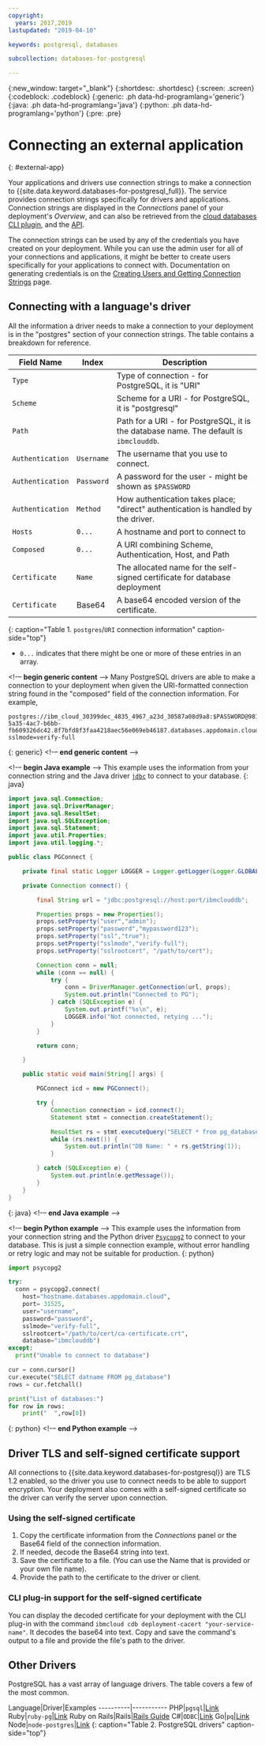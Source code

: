 ```yaml
---
copyright:
  years: 2017,2019
lastupdated: "2019-04-10"

keywords: postgresql, databases

subcollection: databases-for-postgresql

---
```


{:new_window: target="_blank"}
{:shortdesc: .shortdesc}
{:screen: .screen}
{:codeblock: .codeblock}
{:generic: .ph data-hd-programlang='generic'}
{:java: .ph data-hd-programlang='java'}
{:python: .ph data-hd-programlang='python'}
{:pre: .pre}

# Connecting an external application
{: #external-app}

Your applications and drivers use connection strings to make a connection to {{site.data.keyword.databases-for-postgresql_full}}. The service provides connection strings specifically for drivers and applications. Connection strings are displayed in the _Connections_ panel of your deployment's _Overview_, and can also be retrieved from the [cloud databases CLI plugin](/docs/databases-cli-plugin?topic=cloud-databases-cli-cdb-reference#deployment-connections), and the [API](https://{DomainName}/apidocs/cloud-databases-api#discover-connection-information-for-a-deployment-f-e81026).

The connection strings can be used by any of the credentials you have created on your deployment. While you can use the admin user for all of your connections and applications, it might be better to create users specifically for your applications to connect with. Documentation on generating credentials is on the [Creating Users and Getting Connection Strings](/docs/services/databases-for-postgresql?topic=databases-for-postgresql-connection-strings) page.

## Connecting with a language's driver

All the information a driver needs to make a connection to your deployment is in the "postgres" section of your connection strings. The table contains a breakdown for reference.

Field Name|Index|Description
----------|-----|-----------
`Type`||Type of connection - for PostgreSQL, it is "URI"
`Scheme`||Scheme for a URI - for PostgreSQL, it is "postgresql"
`Path`||Path for a URI - for PostgreSQL, it is the database name. The default is `ibmclouddb`.
`Authentication`|`Username`|The username that you use to connect.
`Authentication`|`Password`|A password for the user - might be shown as `$PASSWORD`
`Authentication`|`Method`|How authentication takes place; "direct" authentication is handled by the driver.
`Hosts`|`0...`|A hostname and port to connect to
`Composed`|`0...`|A URI combining Scheme, Authentication, Host, and Path
`Certificate`|`Name`|The allocated name for the self-signed certificate for database deployment
`Certificate`|Base64|A base64 encoded version of the certificate.
{: caption="Table 1. `postgres`/`URI` connection information" caption-side="top"}

* `0...` indicates that there might be one or more of these entries in an array.

<!-– **begin generic content** -->
Many PostgreSQL drivers are able to make a connection to your deployment when given the URI-formatted connection string found in the "composed" field of the connection information. For example,
```
postgres://ibm_cloud_30399dec_4835_4967_a23d_30587a08d9a8:$PASSWORD@981ac415-5a35-4ac7-b6bb-fb609326dc42.8f7bfd8f3faa4218aec56e069eb46187.databases.appdomain.cloud:32704/ibmclouddb?sslmode=verify-full
```
{: generic}
<!-– **end generic content** -->


<!-– **begin Java example** -->
This example uses the information from your connection string and the Java driver [`jdbc`](https://jdbc.postgresql.org/documentation/head/index.html) to connect to your database.
{: java}

```java
import java.sql.Connection;
import java.sql.DriverManager;
import java.sql.ResultSet;
import java.sql.SQLException;
import java.sql.Statement;
import java.util.Properties;
import java.util.logging.*;

public class PGConnect {

    private final static Logger LOGGER = Logger.getLogger(Logger.GLOBAL_LOGGER_NAME);

    private Connection connect() {

        final String url = "jdbc:postgresql://host:port/ibmclouddb";

        Properties props = new Properties();
        props.setProperty("user","admin");
        props.setProperty("password","mypassword123");
        props.setProperty("ssl","true");
        props.setProperty("sslmode","verify-full");
        props.setProperty("sslrootcert", "/path/to/cert");

        Connection conn = null;
        while (conn == null) {
            try {
                conn = DriverManager.getConnection(url, props);
                System.out.println("Connected to PG");
            } catch (SQLException e) {
                System.out.printf("%s\n", e);
                LOGGER.info("Not connected, retying ...");
            }
        }

        return conn;

    }

    public static void main(String[] args) {

        PGConnect icd = new PGConnect();

        try {
            Connection connection = icd.connect();
            Statement stmt = connection.createStatement();

            ResultSet rs = stmt.executeQuery("SELECT * from pg_database");
            while (rs.next()) {
                System.out.println("DB Name: " + rs.getString(1));
            }

        } catch (SQLException e) {
            System.out.println(e.getMessage());
        }   
    }
}
```
{: java}
<!-– **end Java example** -->


<!-– **begin Python example** -->
This example uses the information from your connection string and the Python driver [`Psycopg2`](https://wiki.postgresql.org/wiki/Psycopg2_Tutorial) to connect to your database. This is just a simple connection example, without error handling or retry logic and may not be suitable for production.
{: python}

```python
import psycopg2

try:
  conn = psycopg2.connect(
    host="hostname.databases.appdomain.cloud",
    port= 31525,
    user="username",
    password="password",
    sslmode="verify-full",
    sslrootcert="/path/to/cert/ca-certificate.crt",
    database="ibmclouddb")
except: 
  print("Unable to connect to database")

cur = conn.cursor()
cur.execute("SELECT datname FROM pg_database")
rows = cur.fetchall()

print("List of databases:")
for row in rows:
    print("  ",row[0])
```
{: python}
<!-– **end Python example** -->


## Driver TLS and self-signed certificate support

All connections to {{site.data.keyword.databases-for-postgresql}} are TLS 1.2 enabled, so the driver you use to connect needs to be able to support encryption. Your deployment also comes with a self-signed certificate so the driver can verify the server upon connection. 

### Using the self-signed certificate

1. Copy the certificate information from the _Connections_ panel or the Base64 field of the connection information. 
2. If needed, decode the Base64 string into text. 
3. Save the certificate  to a file. (You can use the Name that is provided or your own file name).
4. Provide the path to the certificate to the driver or client.

### CLI plug-in support for the self-signed certificate

You can display the decoded certificate for your deployment with the CLI plug-in with the command `ibmcloud cdb deployment-cacert "your-service-name"`. It decodes the base64 into text. Copy and save the command's output to a file and provide the file's path to the driver.

## Other Drivers

PostgreSQL has a vast array of language drivers. The table covers a few of the most common.

Language|Driver|Examples
----------|-----------
PHP|`pgsql`|[Link](http://php.net/manual/en/pgsql.examples-basic.php)
Ruby|`ruby-pg`|[Link](https://github.com/ged/ruby-pg)
Ruby on Rails|Rails|[Rails Guide](http://edgeguides.rubyonrails.org/configuring.html#configuring-a-postgresql-database)
C#|`ODBC`|[Link](https://wiki.postgresql.org/wiki/Using_Microsoft_.NET_with_the_PostgreSQL_Database_Server_via_ODBC)
Go|`pq`|[Link](https://godoc.org/github.com/lib/pq)
Node|`node-postgres`|[Link](https://node-postgres.com/)
{: caption="Table 2. PostgreSQL drivers" caption-side="top"}

